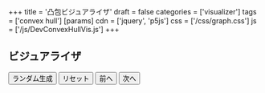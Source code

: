 +++
title = '凸包ビジュアライザ'
draft = false
categories = ['visualizer']
tags = ['convex hull']
[params]
    cdn = ['jquery', 'p5js']
    css = ['/css/graph.css']
    js = ['/js/DevConvexHullVis.js']
+++

## ビジュアライザ

<div class="container">
  <div id="canvas-hole"></div>
  <div class="mt-2">
    <button class="alg-btn" id="random">ランダム生成</button>
    <button class="alg-btn" id="reset">リセット</button>
    <button class="alg-btn" id="prev">前へ</button>
    <button class="alg-btn" id="next">次へ</button>
  </div>
</div>
